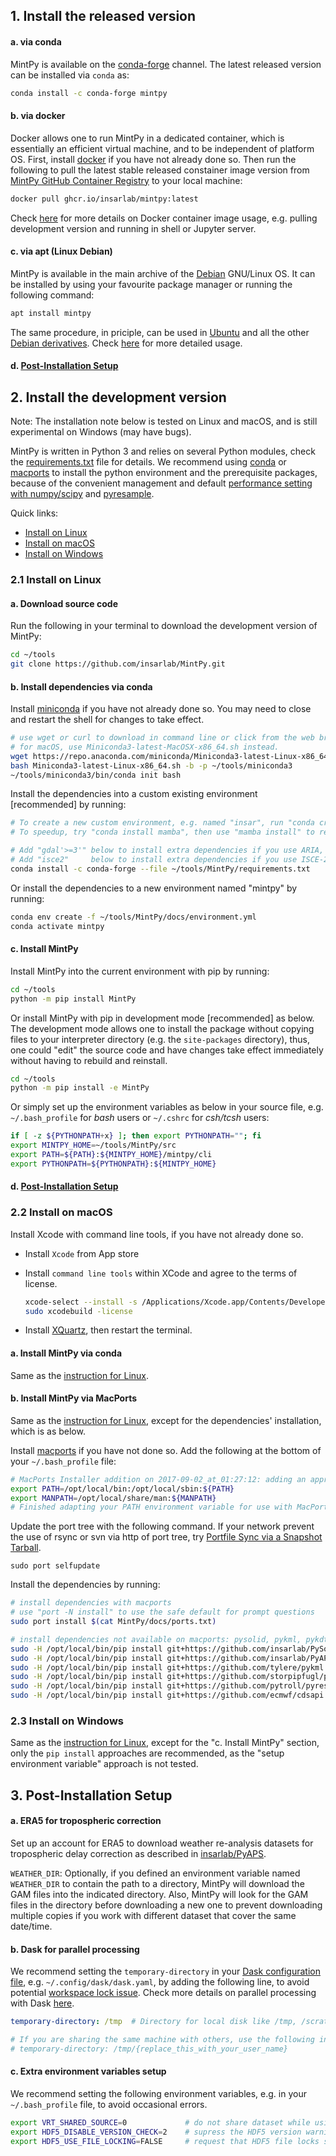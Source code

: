 ## 1. Install the released version ##

#### a. via conda ####

MintPy is available on the [conda-forge](https://anaconda.org/conda-forge/mintpy) channel. The latest released version can be installed via `conda` as:

```bash
conda install -c conda-forge mintpy
```

#### b. via docker ####

Docker allows one to run MintPy in a dedicated container, which is essentially an efficient virtual machine, and to be independent of platform OS. First, install [docker](https://docs.docker.com/install/) if you have not already done so. Then run the following to pull the latest stable released constainer image version from [MintPy GitHub Container Registry](https://github.com/insarlab/MintPy/pkgs/container/mintpy) to your local machine:

```bash
docker pull ghcr.io/insarlab/mintpy:latest
```

Check [here](docker.md) for more details on Docker container image usage, e.g. pulling development version and running in shell or Jupyter server.

#### c. via apt (Linux Debian) ####

MintPy is available in the main archive of the [Debian](https://tracker.debian.org/pkg/mintpy) GNU/Linux OS. It can be installed by using your favourite package manager or running the following command:

```bash
apt install mintpy
```

The same procedure, in priciple, can be used in [Ubuntu](https://ubuntu.com) and all the other [Debian derivatives](https://wiki.debian.org/Derivatives/Census). Check [here](https://salsa.debian.org/debian-gis-team/mintpy/-/blob/master/debian/README.Debian) for more detailed usage.


#### d. [Post-Installation Setup](#3-post-installation-setup) ####

## 2. Install the development version ##

Note: The installation note below is tested on Linux and macOS, and is still experimental on Windows (may have bugs).

MintPy is written in Python 3 and relies on several Python modules, check the [requirements.txt](https://github.com/insarlab/MintPy/blob/main/requirements.txt) file for details. We recommend using [conda](https://docs.conda.io/en/latest/miniconda.html) or [macports](https://www.macports.org/install.php) to install the python environment and the prerequisite packages, because of the convenient management and default [performance setting with numpy/scipy](http://markus-beuckelmann.de/blog/boosting-numpy-blas.html) and [pyresample](https://pyresample.readthedocs.io/en/latest/installation.html#using-pykdtree).

Quick links:

+ [Install on Linux](#21-install-on-linux)
+ [Install on macOS](#22-install-on-macos)
+ [Install on Windows](#23-install-on-windows)

### 2.1 Install on Linux ###

#### a. Download source code ####

Run the following in your terminal to download the development version of MintPy:

```bash
cd ~/tools
git clone https://github.com/insarlab/MintPy.git
```

#### b. Install dependencies via conda ####

Install [miniconda](https://docs.conda.io/en/latest/miniconda.html) if you have not already done so. You may need to close and restart the shell for changes to take effect.

```bash
# use wget or curl to download in command line or click from the web browser
# for macOS, use Miniconda3-latest-MacOSX-x86_64.sh instead.
wget https://repo.anaconda.com/miniconda/Miniconda3-latest-Linux-x86_64.sh
bash Miniconda3-latest-Linux-x86_64.sh -b -p ~/tools/miniconda3
~/tools/miniconda3/bin/conda init bash
```

Install the dependencies into a custom existing environment [recommended] by running:

```bash
# To create a new custom environment, e.g. named "insar", run "conda create --name insar; conda activate insar"
# To speedup, try "conda install mamba", then use "mamba install" to replace "conda install" below

# Add "gdal'>=3'" below to install extra dependencies if you use ARIA, FRInGE, HyP3 or GMTSAR
# Add "isce2"     below to install extra dependencies if you use ISCE-2
conda install -c conda-forge --file ~/tools/MintPy/requirements.txt
```

Or install the dependencies to a new environment named "mintpy" by running:

```bash
conda env create -f ~/tools/MintPy/docs/environment.yml
conda activate mintpy
```

#### c. Install MintPy ####

Install MintPy into the current environment with pip by running:

```bash
cd ~/tools
python -m pip install MintPy
```

Or install MintPy with pip in development mode [recommended] as below. The development mode allows one to install the package without copying files to your interpreter directory (e.g. the `site-packages` directory), thus, one could "edit" the source code and have changes take effect immediately without having to rebuild and reinstall.

```bash
cd ~/tools
python -m pip install -e MintPy
```

Or simply set up the environment variables as below in your source file, e.g. `~/.bash_profile` for _bash_ users or `~/.cshrc` for _csh/tcsh_ users:

```bash
if [ -z ${PYTHONPATH+x} ]; then export PYTHONPATH=""; fi
export MINTPY_HOME=~/tools/MintPy/src
export PATH=${PATH}:${MINTPY_HOME}/mintpy/cli
export PYTHONPATH=${PYTHONPATH}:${MINTPY_HOME}
```

#### d. [Post-Installation Setup](#3-post-installation-setup) ####

### 2.2 Install on macOS ###

Install Xcode with command line tools, if you have not already done so.

+ Install `Xcode` from App store

+ Install `command line tools` within XCode and agree to the terms of license.

  ```bash
  xcode-select --install -s /Applications/Xcode.app/Contents/Developer/
  sudo xcodebuild -license
  ```

+ Install [XQuartz](https://www.xquartz.org), then restart the terminal.

#### a. Install MintPy via conda ####

Same as the [instruction for Linux](#21-install-on-linux).

#### b. Install MintPy via MacPorts ####

Same as the [instruction for Linux](#21-install-on-linux), except for the dependencies' installation, which is as below.

Install [macports](https://www.macports.org/install.php) if you have not done so. Add the following at the bottom of your `~/.bash_profile` file:

```bash
# MacPorts Installer addition on 2017-09-02_at_01:27:12: adding an appropriate PATH variable for use with MacPorts.
export PATH=/opt/local/bin:/opt/local/sbin:${PATH}
export MANPATH=/opt/local/share/man:${MANPATH}
# Finished adapting your PATH environment variable for use with MacPorts.
```

Update the port tree with the following command. If your network prevent the use of rsync or svn via http of port tree, try [Portfile Sync via a Snapshot Tarball](https://trac.macports.org/wiki/howto/PortTreeTarball).

```
sudo port selfupdate
```

Install the dependencies by running:

```bash
# install dependencies with macports
# use "port -N install" to use the safe default for prompt questions
sudo port install $(cat MintPy/docs/ports.txt)

# install dependencies not available on macports: pysolid, pykml, pykdtree, pyresample, cdsapi
sudo -H /opt/local/bin/pip install git+https://github.com/insarlab/PySolid.git
sudo -H /opt/local/bin/pip install git+https://github.com/insarlab/PyAPS.git
sudo -H /opt/local/bin/pip install git+https://github.com/tylere/pykml.git
sudo -H /opt/local/bin/pip install git+https://github.com/storpipfugl/pykdtree.git
sudo -H /opt/local/bin/pip install git+https://github.com/pytroll/pyresample.git
sudo -H /opt/local/bin/pip install git+https://github.com/ecmwf/cdsapi.git
```

### 2.3 Install on Windows ###

Same as the [instruction for Linux](#21-install-on-linux), except for the "c. Install MintPy" section, only the `pip install` approaches are recommended, as the "setup environment variable" approach is not tested.

## 3. Post-Installation Setup

#### a. ERA5 for tropospheric correction ####

Set up an account for ERA5 to download weather re-analysis datasets for tropospheric delay correction as described in [insarlab/PyAPS](https://github.com/insarlab/pyaps#2-account-setup-for-era5).

`WEATHER_DIR`: Optionally, if you defined an environment variable named `WEATHER_DIR` to contain the path to a directory, MintPy will download the GAM files into the indicated directory. Also, MintPy will look for the GAM files in the directory before downloading a new one to prevent downloading multiple copies if you work with different dataset that cover the same date/time.

#### b. Dask for parallel processing ####

We recommend setting the `temporary-directory` in your [Dask configuration file](https://docs.dask.org/en/stable/configuration.html), e.g. `~/.config/dask/dask.yaml`, by adding the following line, to avoid potential [workspace lock issue](https://github.com/insarlab/MintPy/issues/725). Check more details on parallel processing with Dask [here](./dask.md).

```yaml
temporary-directory: /tmp  # Directory for local disk like /tmp, /scratch, or /local

# If you are sharing the same machine with others, use the following instead to avoid permission issues with others.
# temporary-directory: /tmp/{replace_this_with_your_user_name}
```

#### c. Extra environment variables setup ####

We recommend setting the following environment variables, e.g. in your `~/.bash_profile` file, to avoid occasional errors.

```bash
export VRT_SHARED_SOURCE=0             # do not share dataset while using GDAL VRT in a multi-threading environment
export HDF5_DISABLE_VERSION_CHECK=2    # supress the HDF5 version warning message (0 for abort; 1/2 for printout/suppress warning message)
export HDF5_USE_FILE_LOCKING=FALSE     # request that HDF5 file locks should NOT be used
```
